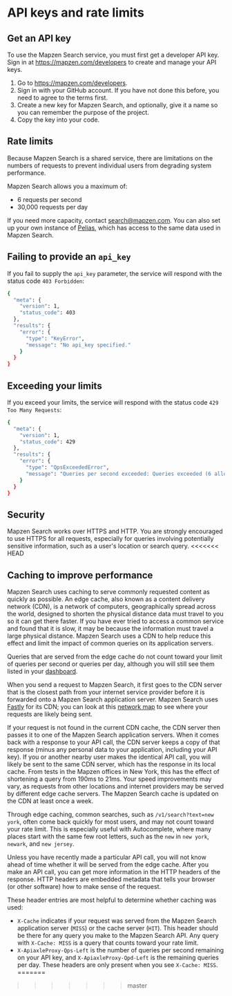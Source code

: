 # API keys and rate limits

## Get an API key

To use the Mapzen Search service, you must first get a developer API key. Sign in at https://mapzen.com/developers to create and manage your API keys.

1. Go to https://mapzen.com/developers.
2. Sign in with your GitHub account. If you have not done this before, you need to agree to the terms first.
3. Create a new key for Mapzen Search, and optionally, give it a name so you can remember the purpose of the project.
4. Copy the key into your code.

## Rate limits
Because Mapzen Search is a shared service, there are limitations on the numbers of requests to prevent individual users from degrading system performance.

Mapzen Search allows you a maximum of:

- 6 requests per second
- 30,000 requests per day

If you need more capacity, contact [search@mapzen.com](mailto:search@mapzen.com). You can also set up your own instance of [Pelias](https://github.com/pelias/pelias), which has access to the same data used in Mapzen Search.

## Failing to provide an `api_key`
If you fail to supply the `api_key` parameter, the service will respond with the status code `403 Forbidden`:
```bash
{
  "meta": {
    "version": 1,
    "status_code": 403
  },
  "results": {
    "error": {
      "type": "KeyError",
      "message": "No api_key specified."
    }
  }
}
```

## Exceeding your limits
If you exceed your limits, the service will respond with the status code `429 Too Many Requests`:
```bash
{
  "meta": {
    "version": 1,
    "status_code": 429
  },
  "results": {
    "error": {
      "type": "QpsExceededError",
      "message": "Queries per second exceeded: Queries exceeded (6 allowed)."
    }
  }
}
```

## Security
Mapzen Search works over HTTPS and HTTP. You are strongly encouraged to use HTTPS for all requests, especially for queries involving potentially sensitive information, such as a user's location or search query.
<<<<<<< HEAD

## Caching to improve performance

Mapzen Search uses caching to serve commonly requested content as quickly as possible. An edge cache, also known as a content delivery network (CDN), is a network of computers, geographically spread across the world, designed to shorten the physical distance data must travel to you so it can get there faster. If you have ever tried to access a common service and found that it is slow, it may be because the information must travel a large physical distance. Mapzen Search uses a CDN to help reduce this effect and limit the impact of common queries on its application servers.

Queries that are served from the edge cache do not count toward your limit of queries per second or queries per day, although you will still see them listed in your [dashboard](https://mapzen.com/developers/).

When you send a request to Mapzen Search, it first goes to the CDN server that is the closest path from your internet service provider before it is forwarded onto a Mapzen Search application server. Mapzen Search uses [Fastly](https://www.fastly.com) for its CDN; you can look at this [network map](https://www.fastly.com/network-map) to see where your requests are likely being sent. 

If your request is not found in the current CDN cache, the CDN server then passes it to one of the Mapzen Search application servers. When it comes back with a response to your API call, the CDN server keeps a copy of that response (minus any personal data to your application, including your API key). If you or another nearby user makes the identical API call, you will likely be sent to the same CDN server, which has the response in its local cache. From tests in the Mapzen offices in New York, this has the effect of shortening a query from 190ms to 21ms. Your speed improvements may vary, as requests from other locations and internet providers may be served by different edge cache servers. The Mapzen Search cache is updated on the CDN at least once a week.

Through edge caching, common searches, such as `/v1/search?text=new york`, often come back quickly for most users, and may not count toward your rate limit. This is especially useful with Autocomplete, where many places start with the same few root letters, such as the `new` in `new york`, `newark`, and `new jersey`.

Unless you have recently made a particular API call, you will not know ahead of time whether it will be served from the edge cache. After you make an API call, you can get more information in the HTTP headers of the response. HTTP headers are embedded metadata that tells your browser (or other software) how to make sense of the request.

These header entries are most helpful to determine whether caching was used:

- `X-Cache` indicates if your request was served from the Mapzen Search application server (`MISS`) or the cache server (`HIT`). This header should be there for any query you make to the Mapzen Search API. Any query with `X-Cache: MISS` is a query that counts toward your rate limit.
- `X-ApiaxleProxy-Qps-Left` is the number of queries per second remaining on your API key, and `X-ApiaxleProxy-Qpd-Left` is the remaining queries per day. These headers are only present when you see `X-Cache: MISS`. 
=======
>>>>>>> master
